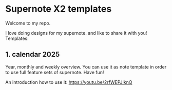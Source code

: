 # Supernote X2 templates

Welcome to my repo. 

I love doing designs for my supernote. 
and like to share it with you!
Templates:

## 1. calendar 2025

Year, monthly and weekly overview.
You can use it as note template in order to use full feature sets of supernote.
Have fun!

An introduction how to use it:
https://youtu.be/2rfWEPJIknQ




